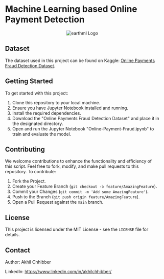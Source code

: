# Machine Learning based Online Payment Detection
<p align="center">
  <img src="https://github.com/akhilchibber/Online-Payment-Fraud-Detection/blob/main/Online-Payment-Fraud.png?raw=true" alt="earthml Logo">
</p>

## Dataset
The dataset used in this project can be found on Kaggle: [Online Payments Fraud Detection Dataset](https://www.kaggle.com/datasets/rupakroy/online-payments-fraud-detection-dataset/code). 

## Getting Started
To get started with this project:

1. Clone this repository to your local machine.
2. Ensure you have Jupyter Notebook installed and running.
3. Install the required dependencies.
4. Download the "Online Payments Fraud Detection Dataset" and place it in the designated directory.
5. Open and run the Jupyter Notebook "Online-Payment-Fraud.ipynb" to train and evaluate the model.

## Contributing
We welcome contributions to enhance the functionality and efficiency of this script. Feel free to fork, modify, and make pull requests to this repository. To contribute:

1. Fork the Project.
2. Create your Feature Branch (`git checkout -b feature/AmazingFeature`).
3. Commit your Changes (`git commit -m 'Add some AmazingFeature'`).
4. Push to the Branch (`git push origin feature/AmazingFeature`).
5. Open a Pull Request against the `main` branch.

## License

This project is licensed under the MIT License - see the `LICENSE` file for details.

## Contact

Author: Akhil Chhibber

LinkedIn: https://www.linkedin.com/in/akhilchhibber/
